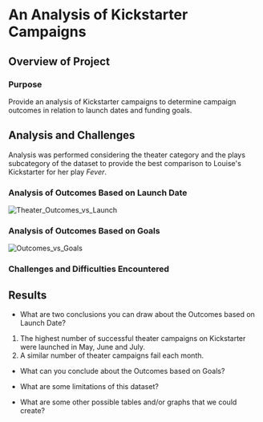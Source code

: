 # An Analysis of Kickstarter Campaigns

## Overview of Project


### Purpose
Provide an analysis of Kickstarter campaigns to determine campaign outcomes in relation to launch dates and funding goals.

## Analysis and Challenges
Analysis was performed considering the theater category and the plays subcategory of the dataset to provide the best comparison to Louise's Kickstarter for her play *Fever*.

### Analysis of Outcomes Based on Launch Date
![Theater_Outcomes_vs_Launch](https://user-images.githubusercontent.com/95710184/147135311-ab3633ac-2ed7-4ea4-aa40-880a03d42748.png)

### Analysis of Outcomes Based on Goals
![Outcomes_vs_Goals](https://user-images.githubusercontent.com/95710184/147135320-cb6f4bd1-32ac-4cac-bd07-4b63993a5217.png)

### Challenges and Difficulties Encountered

## Results

- What are two conclusions you can draw about the Outcomes based on Launch Date? 
1. The highest number of successful theater campaigns on Kickstarter were launched in May, June and July.
2. A similar number of theater campaigns fail each month.

- What can you conclude about the Outcomes based on Goals?

- What are some limitations of this dataset?

- What are some other possible tables and/or graphs that we could create?
